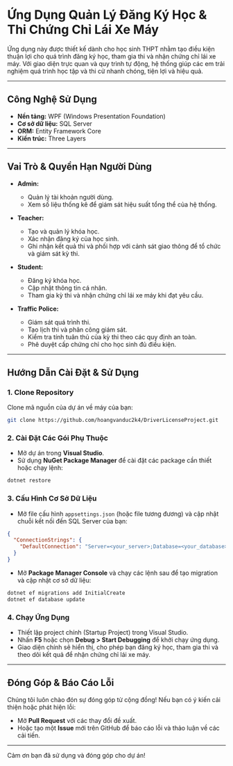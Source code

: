 # Ứng Dụng Quản Lý Đăng Ký Học & Thi Chứng Chỉ Lái Xe Máy

Ứng dụng này được thiết kế dành cho học sinh THPT nhằm tạo điều kiện thuận lợi cho quá trình đăng ký học, tham gia thi và nhận chứng chỉ lái xe máy. Với giao diện trực quan và quy trình tự động, hệ thống giúp các em trải nghiệm quá trình học tập và thi cử nhanh chóng, tiện lợi và hiệu quả.

---

## Công Nghệ Sử Dụng

- **Nền tảng:** WPF (Windows Presentation Foundation)
- **Cơ sở dữ liệu:** SQL Server
- **ORM:** Entity Framework Core
- **Kiến trúc:** Three Layers 

---

## Vai Trò & Quyền Hạn Người Dùng

- **Admin:**  
  - Quản lý tài khoản người dùng.
  - Xem số liệu thống kê để giám sát hiệu suất tổng thể của hệ thống.

- **Teacher:**  
  - Tạo và quản lý khóa học.
  - Xác nhận đăng ký của học sinh.
  - Ghi nhận kết quả thi và phối hợp với cảnh sát giao thông để tổ chức và giám sát kỳ thi.

- **Student:**  
  - Đăng ký khóa học.
  - Cập nhật thông tin cá nhân.
  - Tham gia kỳ thi và nhận chứng chỉ lái xe máy khi đạt yêu cầu.

- **Traffic Police:**  
  - Giám sát quá trình thi.
  - Tạo lịch thi và phân công giám sát.
  - Kiểm tra tính tuân thủ của kỳ thi theo các quy định an toàn.
  - Phê duyệt cấp chứng chỉ cho học sinh đủ điều kiện.

---

## Hướng Dẫn Cài Đặt & Sử Dụng

### 1. Clone Repository
Clone mã nguồn của dự án về máy của bạn:
```bash
git clone https://github.com/hoangvanduc2k4/DriverLicenseProject.git
```

### 2. Cài Đặt Các Gói Phụ Thuộc
- Mở dự án trong **Visual Studio**.
- Sử dụng **NuGet Package Manager** để cài đặt các package cần thiết hoặc chạy lệnh:
```bash
dotnet restore
```

### 3. Cấu Hình Cơ Sở Dữ Liệu
- Mở file cấu hình `appsettings.json` (hoặc file tương đương) và cập nhật chuỗi kết nối đến SQL Server của bạn:
```json
{
  "ConnectionStrings": {
    "DefaultConnection": "Server=<your_server>;Database=<your_database>;User Id=<username>;Password=<password>;"
  }
}
```
- Mở **Package Manager Console** và chạy các lệnh sau để tạo migration và cập nhật cơ sở dữ liệu:
```bash
dotnet ef migrations add InitialCreate
dotnet ef database update
```

### 4. Chạy Ứng Dụng
- Thiết lập project chính (Startup Project) trong Visual Studio.
- Nhấn **F5** hoặc chọn **Debug > Start Debugging** để khởi chạy ứng dụng.
- Giao diện chính sẽ hiển thị, cho phép bạn đăng ký học, tham gia thi và theo dõi kết quả để nhận chứng chỉ lái xe máy.

---

## Đóng Góp & Báo Cáo Lỗi

Chúng tôi luôn chào đón sự đóng góp từ cộng đồng! Nếu bạn có ý kiến cải thiện hoặc phát hiện lỗi:
- Mở **Pull Request** với các thay đổi đề xuất.
- Hoặc tạo một **Issue** mới trên GitHub để báo cáo lỗi và thảo luận về các cải tiến.

---


Cảm ơn bạn đã sử dụng và đóng góp cho dự án!
